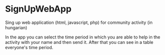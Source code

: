 # SignUpWebApp
Sing up web application (html, javascript, php) for community activity (in hungarian)

In the app you can select the time period in which you are able to help in the activity with your name and then send it.
After that you can see in a table everyone's time period.
